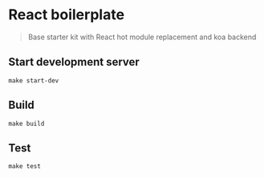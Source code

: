 # React boilerplate
> Base starter kit with React hot module replacement and koa backend

## Start development server
`make start-dev`

## Build
`make build`

## Test
`make test`